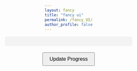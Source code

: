 ```yaml
---
layout: fancy
title: "fancy ui"
permalink: /fancy_UI/
author_profile: false
---
```


<!-- Include your CSS styles here -->
<style>
body {
  font-family: Arial, sans-serif;
  display: flex;
  justify-content: center;
  align-items: center;
  flex-direction: column;
  height: 100vh;
  margin: 0;
}

.progress-bar-container {
  width: 100%;
  max-width: 400px;
  height: 30px;
  background-color: #f3f3f3;
  border-radius: 5px;
}

.progress-bar {
  height: 100%;
  width: 0;
  background-color: #4CAF50;
  border-radius: 5px;
  transition: width 0.4s ease-in-out;
}

button {
  margin-top: 20px;
  padding: 10px 20px;
  font-size: 16px;
  cursor: pointer;
}
</style>


<!DOCTYPE html>
<html lang="en">
<head>
  <meta charset="UTF-8">
  <meta name="viewport" content="width=device-width, initial-scale=1.0">
  <title>Progress Bar</title>
</head>
<body>
  <div class="progress-bar-container">
    <div class="progress-bar" id="progressBar"></div>
  </div>
  <button onclick="updateProgress()">Update Progress</button>
</body>
</html>

<script>
let progress = 0;

function updateProgress() {
  const progressBar = document.getElementById('progressBar');

  progress += 10;
  if (progress > 100) {
    progress = 0;
  }
  progressBar.style.width = progress + '%';
}
</script>